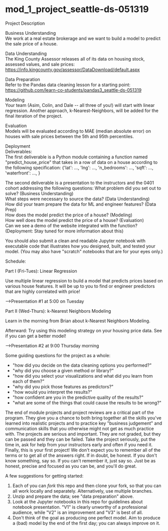 # mod_1_project_seattle-ds-051319

Project Description

Business Understanding <br/>
We work at a real estate brokerage and we want to build a model to predict the sale price of a house.

Data Understanding <br/>
The King County Assessor releases all of its data on housing stock, assessed values, and sale prices: https://info.kingcounty.gov/assessor/DataDownload/default.aspx

Data Preparation <br/>
Refer to the Pandas data cleaning lesson for a starting point: https://github.com/learn-co-students/pandas3_seattle-ds-051319

Modeling <br/>
Your team (Asim, Colin, and Dale -- all three of you!) will start with linear regression. Another approach, k-Nearest-Neighbors, will be added for the final iteration of the project.

Evaluation <br/>
Models will be evaluated according to MAE (median absolute error) on houses with sale prices between the 5th and 95th percentiles.

Deployment <br/>
Deliverables: <br/>
The first deliverable is a Python module containing a function named "predict_house_price" that takes in a row of data on a house according to the following specification:
{'lat': …, 'lng': …, 'n_bedrooms': …, 'sqft': …, 'waterfront': …, }

The second deliverable is a presentation to the instructors and the 0401 cohort addressing the following questions:
What problem did you set out to solve? (Business Understanding) <br/>
What steps were necessary to source the data? (Data Understanding) <br/>
How did your team prepare the data for ML and engineer features? (Data Prep) <br/>
How does the model predict the price of a house? (Modeling) <br/>
How well does the model predict the price of a house? (Evaluation) <br/>
Can we see a demo of the website integrated with the function? (Deployment: Stay tuned for more information about this)

You should also submit a clean and readable Jupyter notebook with executable code that illustrates how you designed, built, and tested your model. (You may also have "scratch" notebooks that  are for your eyes only.)


Schedule:

Part I (Fri-Tues): Linear Regression

Use multiple linear regression to build a model that predicts prices based on various house features. It will be up to you to find or engineer predictors that are highly correlated with price!

-->Presentation #1 at 5:00 on Tuesday

Part II (Wed-Thurs): k-Nearest Neighbors Modeling

Learn in the morning from Brian about k-Nearest Neighbors Modeling.

Afterward: Try using this modeling strategy on your housing price data. See if you can get a better model!

-->Presentation #2 at 9:00 Thursday morning

Some guiding questions for the project as a whole:

* "how did you decide on the data cleaning options you performed?"
* "why did you choose a given method or library?"
* "how did you select your visualizations and what did you learn from each of them?"
* "why did you pick those features as predictors?"
* "how would you interpret the results?"
* "how confident are you in the predictive quality of the results?"
* "what are some of the things that could cause the results to be wrong?"

The end of module projects and project reviews are a critical part of the program. They give you a chance to both bring together all the skills you've learned into realistic projects and to practice key "business judgement" and communication skills that you otherwise might not get as much practice with.
The projects are serious and important. They are not graded, but they can be passed and they can be failed. Take the project seriously, put the time in, ask for help from your instructors early and often if you need it.
Finally, this is your first project! We don't expect you to remember all of the terms or to get all of the answers right. If in doubt, be honest. If you don't know something, say so. If you can't remember it, just say so. Just be as honest, precise and focused as you can be, and you'll do great.

A few suggestions for getting started:

1. Each of you can _fork_ this repo and then clone your fork, so that you can all work locally and separately. Alternatively, use multiple branches.
2. Unzip and prepare the data; see "data preparation" above.
3. Look at the Jupyter notebooks in this repo for guidelines about notebook presentation. "V1" is clearly unworthy of a professional audience, while "V2" is an improvement and "V3" is best of all.
4. Don't think of the goal as producing one perfect model. Aim to produce a (bad) model by the end of the first day; you can always improve on it.
